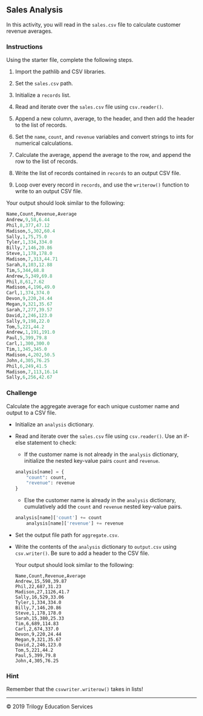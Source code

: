 ## Sales Analysis

In this activity, you will read in the `sales.csv` file to calculate customer revenue averages.

### Instructions

Using the starter file, complete the following steps.

1. Import the pathlib and CSV libraries.

1. Set the `sales.csv` path. 

1. Initialize a `records` list.

1. Read and iterate over the `sales.csv` file using `csv.reader()`.

1. Append a new column, average, to the header, and then add the header to the list of records. 

1. Set the `name`, `count`, and `revenue` variables and convert strings to ints for numerical calculations. 

1. Calculate the average, append the average to the row, and append the row to the list of records. 

1. Write the list of records contained in `records` to an output CSV file. 

1. Loop over every record in `records`, and use the `writerow()` function to write to an output CSV file.

Your output should look similar to the following:

  ```python
  Name,Count,Revenue,Average
  Andrew,9,58,6.44
  Phil,8,377,47.12
  Madison,5,302,60.4
  Sally,1,75,75.0
  Tyler,1,334,334.0
  Billy,7,146,20.86
  Steve,1,178,178.0
  Madison,7,313,44.71
  Sarah,8,103,12.88
  Tim,5,344,68.8
  Andrew,5,349,69.8
  Phil,8,61,7.62
  Madison,4,196,49.0
  Carl,1,374,374.0
  Devon,9,220,24.44
  Megan,9,321,35.67
  Sarah,7,277,39.57
  David,2,246,123.0
  Sally,9,198,22.0
  Tom,5,221,44.2
  Andrew,1,191,191.0
  Paul,5,399,79.8
  Carl,1,300,300.0
  Tim,1,345,345.0
  Madison,4,202,50.5
  John,4,305,76.25
  Phil,6,249,41.5
  Madison,7,113,16.14
  Sally,6,256,42.67
  ```

### Challenge

Calculate the aggregate average for each unique customer name and output to a CSV file. 

* Initialize an `analysis` dictionary. 

* Read and iterate over the `sales.csv` file using `csv.reader()`. Use an if-else statement to check:

  * If the customer name is not already in the `analysis` dictionary, initialize the nested key-value pairs `count` and `revenue`.

  ```python
  analysis[name] = {
      "count": count,
      "revenue": revenue
  }
  ```

  * Else the customer name is already in the `analysis` dictionary, cumulatively add the `count` and `revenue` nested key-value pairs.

  ```python
  analysis[name]['count'] += count
      analysis[name]['revenue'] += revenue
  ```

* Set the output file path for `aggregate.csv`.

* Write the contents of the `analysis` dictionary to `output.csv` using `csv.writer()`. Be sure to add a header to the CSV file.

  Your output should look similar to the following:

  ```
  Name,Count,Revenue,Average
  Andrew,15,598,39.87
  Phil,22,687,31.23
  Madison,27,1126,41.7
  Sally,16,529,33.06
  Tyler,1,334,334.0
  Billy,7,146,20.86
  Steve,1,178,178.0
  Sarah,15,380,25.33
  Tim,6,689,114.83
  Carl,2,674,337.0
  Devon,9,220,24.44
  Megan,9,321,35.67
  David,2,246,123.0
  Tom,5,221,44.2
  Paul,5,399,79.8
  John,4,305,76.25
  ```

### Hint

Remember that the `csvwriter.writerow()` takes in lists!

---

© 2019 Trilogy Education Services